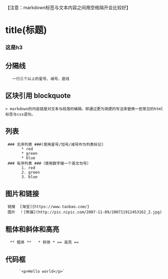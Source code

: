 
   【注意：markdown标签与文本内容之间用空格隔开会比较好】


# title(标题) #
   ###  这是h3  ###



## 分隔线 ##
       一行三个以上的星号、减号、底线



## 区块引用 blockquote ##

    > markdown的内容就是对文本与段落的编辑，即通过更为简便的写法来替换一些常见的html标签与css语句。


## 列表 ##
     ### 无序列表 ###(使用星号/加号/减号作为列表标记)
           * red
           * green
           * blue
     ### 有序列表 ###（使用数字接一个英文句号）
           1. red
           2. green
           3. blue

## 图片和链接 ##
     链接  [淘宝]{https://www.taobao.com/}
     图片  ！[熊猫](http://pic.nipic.com/2007-11-09/200711912453162_2.jpg)

## 粗体和斜体和高亮 ##
      ** 粗体 **   * 斜体 * == 高亮 ==

## 代码框 ##
          `<p>Hello world</p>`

